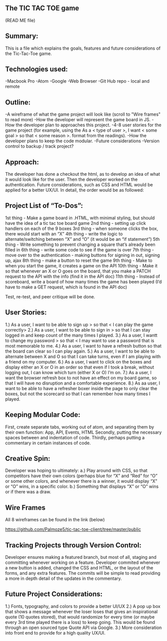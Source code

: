 ## The TIC TAC TOE game
(READ ME file)


## Summary:
This is a file which explains the goals, features and future
considerations of the Tic-Tac-Toe game.

## Technologies used:
-Macbook Pro
-Atom
-Google
-Web Browser
-Git Hub repo - local and remote


## Outline:
-A wireframe of what the game project will look like (scroll to "Wire frames" to read more)
-How the developer will represent the game board in JS.
-How the developer plan to approaches this project.
-4-8 user stories for the game project (for example, using the As a < type of user >, I want < some goal > so that < some reason >. format from the readings).
-How the developer plans to keep the code modular.
-Future considerations
-Version control to backup / track project?


## Approach:
The developer has done a checkout the html, as to develop an idea of what it would look like for the user. Then the developer worked on the authentication. Future considerations, such as CSS and HTML would be applied for a better UX/UI. In detail, the order would be as followed:


## Project List of “To-Dos”:
1st thing - Make a game board in .HTML, with minimal styling, but should have the idea of a tic tac toe board game
2nd thing - setting up click handlers on each of the 9 boxes
3rd thing - when someone clicks the box, there would start with an “X”
4th thing - write the logic to alternate/switching between “X” and “O” (it would be an “if statement”)
5th thing - Write something to prevent changing a square that’s already been filled in
6th thing - write some code to see if the game is over
7th thing - move over to the authentication - making buttons for signing in out, signing up, ajax
8th thing - make a button to reset the game
9th thing - Make to when you start the game, it creates a game on the API
10th thing - Make it so that whenever an X or O goes on the board, that you make a PATCH request to the API with the info (find it in the API doc)
11th thing - Instead of scoreboard, write a board of how many times the game has been played
(I’d have to make a GET request, which is found in the API doc)

Test, re-test, and peer critique will be done.


## User Stories:
1.) As a user, I want to be able to sign up > so that < I can play the game correctly>
2.) As a user, I want  to be able to sign in > so that I can stay logged in and keep count of the many times I played.
3.) As a user, I wantt to change my password > so that < I may want to use a password that is most memorable to me.
4.) As a user, I want to have a refresh button  so that the board can clear so I can play again.
5.) As a user, I want to be able to alternate between X and O so that I can take turns, even if I am playing with a friend on my computer.
6.) As a user, I want to click on the boxes and display either an X or O in an order so that even if I took a break, without logging out, I can know which turn (either X or O) I’m on.
7.) As a user, I want the browser refresh box to not have an effect on my board game, so that I will have no disruption and a comfortable experience.
8.) As aa user, I want to be able to have a refresher boxer inside the page to only clear the boxes, but not the scorecard so that I can remember how many times I played.


## Keeping Modular Code:
First, create separate tabs, working out of atom, and separating them by their own function: App, API, Events, HTML
Secondly, putting the necessary spaces between and indentation of code.
Thirdly, perhaps putting a commentary in certain instances of code.


## Creative Spin:
Developer was hoping to ultimately:
a.) Play around with CSS, so that competitors have their own colors (perhaps blue for “X” and “Red” for “O” or some other colors, and whenever there is a winner, it would display “X” or “O” wins, in a specific color.
b.) Something that displays “X” or “O” wins or if there was a draw.

## Wire Frames
All 8 wireframes can be found in the link (below)

https://github.com/Palmoze5/tic-tac-toe-client/tree/master/public

## Tracking Projects through Version Control:
Developer ensures making a featured branch, but most of all, staging and committing whenever working on a feature. Developer commited whenever a new button is added, changed the CSS and HTML, or the layout of the forms, and any extra features. The commits will be
simple to read providing a more in depth detail of the updates in the commentary.


## Future Project Considerations:
1.) Fonts, typography, and colors to provide a better UI/UX
2.) A pop up box that shows a message whenever the loser loses that gives an inspirational quote (10 quotes stored), that would randomize for every time (or maybe every 3rd time played there is a loss) to keep going. This would be found through an open sourced type Quote API via Google.
3.)  More consideration into front end to provide for a high quality
UX/UI.
